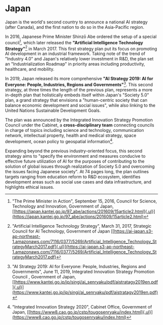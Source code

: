 # Japan

Japan is the world's second country to announce a national AI strategy (after Canada), and the first nation to do so in the Asia-Pacific region.

In 2016, Japanese Prime Minister Shinzō Abe ordered the setup of a special council[^14], which later released the **"Artificial Intelligence Technology Strategy"**[^15] in March 2017. This first strategy plan put its focus on promoting AI development in an industrial framework. Taking note of the trend of "Industry 4.0" and Japan's relatively lower investment in R&D, the plan set an "Industrialization Roadmap" in priority areas including productivity, healthcare, and mobility.

In 2019, Japan released its more comprehensive **"AI Strategy 2019: AI for Everyone: People, Industries, Regions and Governments"**[^16]. This second strategy, at three times the length of the previous plan, represents a more in-depth plan that holistically embeds itself within Japan's "Society 5.0" plan, a grand strategy that envisions a "human-centric society that can balance economic development and social issues", while also linking to the United Nations Sustainable Development Goals.

The plan was announced by the Integrated Innovation Strategy Promotion Council under the Cabinet, a **cross-disciplinary team** connecting councils in charge of topics including science and technology, communication network, intellectual property, health and medical strategy, space development, ocean policy to geospatial information[^17].

Expanding beyond the previous industry-oriented focus, this second strategy aims to "specify the environment and measures conducive to effective future utilization of AI for the purposes of contributing to the solution of global issues through realization of Society 5.0 and overcoming the issues facing Japanese society". At 74 pages long, the plan outlines targets ranging from education reform to R&D ecosystem, identifies development areas such as social use cases and data infrastructure, and highlights ethical issues.

[^14]: "The Prime Minister in Action", September 15, 2016, Council for Science, Technology and Innovation, Government of Japan, [[https://japan.kantei.go.jp/97_abe/actions/201609/15article2.html]{.ul}](https://japan.kantei.go.jp/97_abe/actions/201609/15article2.html)

[^15]: "Artificial Intelligence Technology Strategy", March 31, 2017, Strategic Council for AI Technology, Government of Japan [[https://ai-japan.s3-ap-northeast-1.amazonaws.com/7116/0377/5269/Artificial_Intelligence_Technology_StrategyMarch2017.pdf]{.ul}](https://ai-japan.s3-ap-northeast-1.amazonaws.com/7116/0377/5269/Artificial_Intelligence_Technology_StrategyMarch2017.pdf)

[^16]: "AI Strategy 2019: AI for Everyone: People, Industries, Regions and Governments", June 11, 2019, Integrated Innovation Strategy Promotion Council , Government of Japan, [[https://www.kantei.go.jp/jp/singi/ai_senryaku/pdf/aistratagy2019en.pdf]{.ul}](https://www.kantei.go.jp/jp/singi/ai_senryaku/pdf/aistratagy2019en.pdf) 

[^17]: "Integrated Innovation Strategy 2020", Cabinet Office, Government of Japan, [[https://www8.cao.go.jp/cstp/tougosenryaku/index.html]{.ul}](https://www8.cao.go.jp/cstp/tougosenryaku/index.html)
